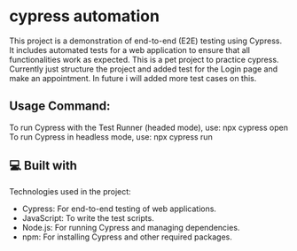 # cypress automation
<p id="description">This project is a demonstration of end-to-end (E2E) testing using Cypress. It includes automated tests for a web application to ensure that all functionalities work as expected. This is a pet project to practice cypress. Currently just structure the project and added test for the Login page and make an appointment. In future i will added more test cases on this.</p>

<h2>Usage Command:</h2>

To run Cypress with the Test Runner (headed mode), use: npx cypress open
To run Cypress in headless mode, use: npx cypress run
  
<h2>💻 Built with</h2>

Technologies used in the project:

*   Cypress: For end-to-end testing of web applications.
*   JavaScript: To write the test scripts.
*   Node.js: For running Cypress and managing dependencies.
*   npm: For installing Cypress and other required packages.
